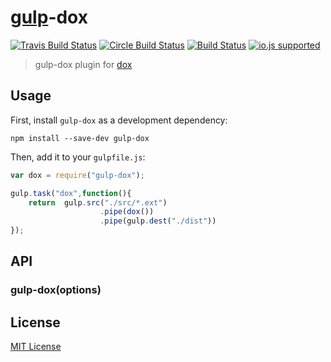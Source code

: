 
# [gulp](https://github.com/gulpjs/gulp)-dox  



[![Travis Build Status](http://img.shields.io/travis/ayhankuru/gulp-dox.svg?style=flat-square)](https://travis-ci.org/ayhankuru/gulp-dox) [![Circle Build Status](https://img.shields.io/circleci/project/ayhankuru/gulp-dox.svg?style=flat-square)](https://circleci.com/gh/ayhankuru/gulp-dox) [![Build Status](https://img.shields.io/david/ayhankuru/gulp-dox.svg?style=flat-square)](https://david-dm.org/ayhankuru/gulp-dox) [![io.js supported](https://img.shields.io/badge/io.js-supported-green.svg?style=flat-square)](https://iojs.org)


> gulp-dox plugin for [dox](https://github.com/visionmedia/dox)

## Usage

First, install `gulp-dox` as a development dependency:

```shell
npm install --save-dev gulp-dox
```

Then, add it to your `gulpfile.js`:

```javascript
var dox = require("gulp-dox");

gulp.task("dox",function(){
	return 	gulp.src("./src/*.ext")
					.pipe(dox())
					.pipe(gulp.dest("./dist"))
});
```

## API

### gulp-dox(options)




## License

[MIT License](http://en.wikipedia.org/wiki/MIT_License)

